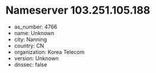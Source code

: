 # Nameserver 103.251.105.188

* as_number: 4766
* name: Unknown
* city: Nanning
* country: CN
* organization: Korea Telecom
* version: Unknown
* dnssec: false
